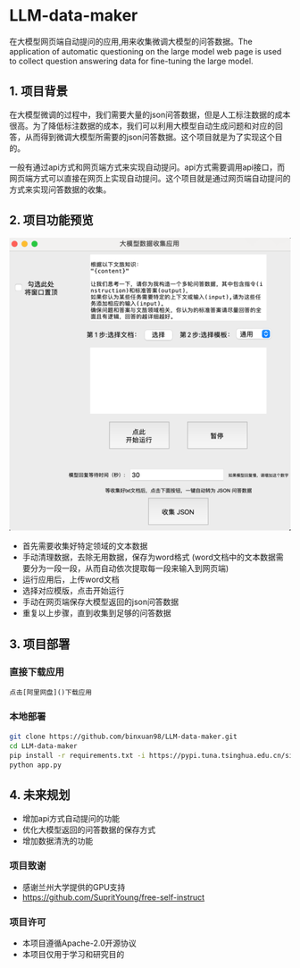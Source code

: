 # LLM-data-maker
在大模型网页端自动提问的应用,用来收集微调大模型的问答数据。The application of automatic questioning on the large model web page is used to collect question answering data for fine-tuning the large model.

## 1. 项目背景
在大模型微调的过程中，我们需要大量的json问答数据，但是人工标注数据的成本很高。为了降低标注数据的成本，我们可以利用大模型自动生成问题和对应的回答，从而得到微调大模型所需要的json问答数据。这个项目就是为了实现这个目的。
 
一般有通过api方式和网页端方式来实现自动提问。api方式需要调用api接口，而网页端方式可以直接在网页上实现自动提问。这个项目就是通过网页端自动提问的方式来实现问答数据的收集。
 

## 2. 项目功能预览
<img src="data/test.png"> 

- 首先需要收集好特定领域的文本数据
- 手动清理数据，去除无用数据，保存为word格式 (word文档中的文本数据需要分为一段一段，从而自动依次提取每一段来输入到网页端)
- 运行应用后，上传word文档
- 选择对应模版，点击开始运行
- 手动在网页端保存大模型返回的json问答数据
- 重复以上步骤，直到收集到足够的问答数据

## 3. 项目部署
### 直接下载应用 
```
点击[阿里网盘]()下载应用
```
### 本地部署
```bash
git clone https://github.com/binxuan98/LLM-data-maker.git
cd LLM-data-maker
pip install -r requirements.txt -i https://pypi.tuna.tsinghua.edu.cn/simple
python app.py
```

## 4. 未来规划
- 增加api方式自动提问的功能
- 优化大模型返回的问答数据的保存方式
- 增加数据清洗的功能



 

### 项目致谢
- 感谢兰州大学提供的GPU支持
- https://github.com/SupritYoung/free-self-instruct



### 项目许可
- 本项目遵循Apache-2.0开源协议
- 本项目仅用于学习和研究目的


